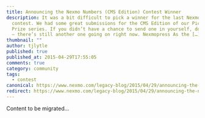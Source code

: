 ```yaml
---
title: Announcing the Nexmo Numbers (CMS Edition) Contest Winner
description: It was a bit difficult to pick a winner for the last Nexmo Numbers
  contest. We had some great submissions for the CMS Edition of our Pick Your
  Prize series. If you didn’t have a chance to send one in yourself, don’t worry
  – there’s still another one going on right now. Nexmopress As the […]
thumbnail: ""
author: tjlytle
published: true
published_at: 2015-04-29T17:55:05
comments: true
category: community
tags:
  - contest
canonical: https://www.nexmo.com/legacy-blog/2015/04/29/announcing-the-nexmo-numbers-cms-edition-contest-winner
redirect: https://www.nexmo.com/legacy-blog/2015/04/29/announcing-the-nexmo-numbers-cms-edition-contest-winner
---
```

Content to be migrated...
